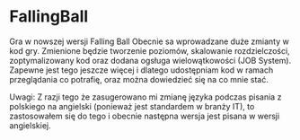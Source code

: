 # FallingBall
Gra w nowszej wersji Falling Ball
Obecnie sa wprowadzane duże zmianty w kod gry.
Zmienione będzie tworzenie poziomów, skalowanie rozdzielczości, zoptymalizowany kod oraz dodana ogsługa wielowątkowości (JOB System).
Zapewne jest tego jeszcze więcej i dlatego udostępniam kod w ramach przeglądania co potrafię, oraz można dowiedzieć się na co mnie stać.

Uwagi:
Z razji tego że zasugerowano mi zmianę języka podczas pisania z polskiego na 
angielski (ponieważ jest standardem w branży IT), to zastosowałem się do tego i obecnie następna wersja jest pisana w wersji angielskiej.
